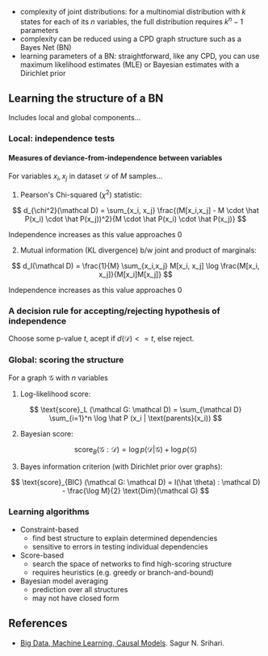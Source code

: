 - complexity of joint distributions: for a multinomial distribution with $k$ states for each of its $n$ variables, the full distribution requires $k^n - 1$ parameters
- complexity can be reduced using a CPD graph structure such as a Bayes Net (BN)
- learning parameters of a BN: straightforward, like any CPD, you can use maximum likelihood estimates (MLE) or Bayesian estimates with a Dirichlet prior


## Learning the structure of a BN

Includes local and global components...

### Local: independence tests

#### Measures of deviance-from-independence between variables

For variables $x_i, x_j$ in dataset $\mathcal D$ of $M$ samples...

1. Pearson's Chi-squared ($\chi^2$) statistic:

$$
d_{\chi^2}(\mathcal D) = \sum_{x_i, x_j} \frac{(M[x_i,x_j] - M \cdot \hat P(x_i) \cdot \hat P(x_j))^2}{M \cdot \hat P(x_i) \cdot \hat P(x_j)}
$$

Independence increases as this value approaches 0

2. Mutual information (KL divergence) b/w joint and product of marginals:

$$
d_I(\mathcal D) = \frac{1}{M} \sum_{x_i,x_j} M[x_i, x_j] \log \frac{M[x_i, x_j]}{M[x_i]M[x_j]}
$$

Independence increases as this value approaches 0

### A decision rule for accepting/rejecting hypothesis of independence

Choose some p-value $t$, acept if $d(\mathcal D) <= t$, else reject.

### Global: scoring the structure

For a graph $\mathcal G$ with $n$ variables

1. Log-likelihood score:

$$
\text{score}_L (\mathcal G: \mathcal D) = \sum_{\mathcal D} \sum_{i=1}^n \log \hat P (x_i | \text{parents}(x_i))
$$

2. Bayesian score:

$$
\text{score}_B (\mathcal G: \mathcal D) = \log p(\mathcal D | \mathcal G) + \log p(\mathcal G)
$$

3. Bayes information criterion (with Dirichlet prior over graphs):

$$
\text{score}_{BIC} (\mathcal G: \mathcal D) = l(\hat \theta) : \mathcal D) - \frac{\log M}{2} \text{Dim}(\mathcal G)
$$

### Learning algorithms

- Constraint-based
    - find best structure to explain determined dependencies
    - sensitive to errors in testing individual dependencies
- Score-based
    - search the space of networks to find high-scoring structure
    - requires heuristics (e.g. greedy or branch-and-bound)
- Bayesian model averaging
    - prediction over all structures
    - may not have closed form

## References

- [Big Data, Machine Learning, Causal Models](http://www.cedar.buffalo.edu/~srihari/talks/ICSIP-2014.pdf). Sagur N. Srihari.